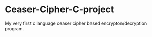 # Ceaser-Cipher-C-project
My very first c language ceaser cipher based encrypton/decryption program.
